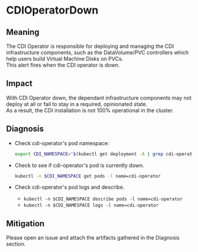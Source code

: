 # CDIOperatorDown

## Meaning

The CDI Operator is responsible for deploying and managing the CDI infrastructure components, such as the DataVolume/PVC controllers which help users build Virtual Machine Disks on PVCs.  
This alert fires when the CDI operator is down.

## Impact

With CDI Operator down, the dependant infrastructure components may not deploy at all or fail to stay in a required, opinionated state.  
As a result, the CDI installation is not 100% operational in the cluster.

## Diagnosis

- Check cdi-operator's pod namespace:
	```bash
	export CDI_NAMESPACE="$(kubectl get deployment -A | grep cdi-operator | awk '{print $1}')"
	```

- Check to see if cdi-operator's pod is currently down.
	```bash
	kubectl -n $CDI_NAMESPACE get pods -l name=cdi-operator
	```
 
- Check cdi-operator's pod logs and describe.
    - `kubectl -n $CDI_NAMESPACE describe pods -l name=cdi-operator`
    - `kubectl -n $CDI_NAMESPACE logs -l name=cdi-operator`

## Mitigation

Please open an issue and attach the artifacts gathered in the Diagnosis section.

